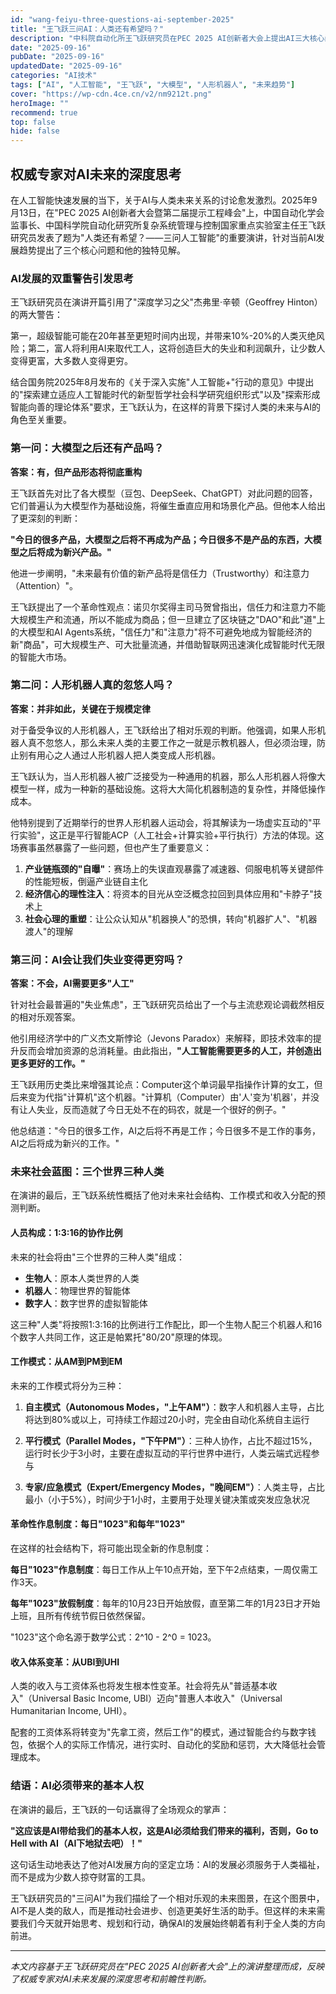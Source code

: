 ```yaml
---
id: "wang-feiyu-three-questions-ai-september-2025"
title: "王飞跃三问AI：人类还有希望吗？"
description: "中科院自动化所王飞跃研究员在PEC 2025 AI创新者大会上提出AI三大核心问题，描绘未来社会蓝图"
date: "2025-09-16"
pubDate: "2025-09-16"
updatedDate: "2025-09-16"
categories: "AI技术"
tags: ["AI", "人工智能", "王飞跃", "大模型", "人形机器人", "未来趋势"]
cover: "https://wp-cdn.4ce.cn/v2/nm9212t.png"
heroImage: ""
recommend: true
top: false
hide: false
---
```


## 权威专家对AI未来的深度思考

在人工智能快速发展的当下，关于AI与人类未来关系的讨论愈发激烈。2025年9月13日，在"PEC 2025 AI创新者大会暨第二届提示工程峰会"上，中国自动化学会监事长、中国科学院自动化研究所复杂系统管理与控制国家重点实验室主任王飞跃研究员发表了题为"人类还有希望？——三问人工智能"的重要演讲，针对当前AI发展趋势提出了三个核心问题和他的独特见解。

### AI发展的双重警告引发思考

王飞跃研究员在演讲开篇引用了"深度学习之父"杰弗里·辛顿（Geoffrey Hinton）的两大警告：

第一，超级智能可能在20年甚至更短时间内出现，并带来10%-20%的人类灭绝风险；第二，富人将利用AI来取代工人，这将创造巨大的失业和利润飙升，让少数人变得更富，大多数人变得更穷。

结合国务院2025年8月发布的《关于深入实施"人工智能+"行动的意见》中提出的"探索建立适应人工智能时代的新型哲学社会科学研究组织形式"以及"探索形成智能向善的理论体系"要求，王飞跃认为，在这样的背景下探讨人类的未来与AI的角色至关重要。

### 第一问：大模型之后还有产品吗？

**答案：有，但产品形态将彻底重构**

王飞跃首先对比了各大模型（豆包、DeepSeek、ChatGPT）对此问题的回答，它们普遍认为大模型作为基础设施，将催生垂直应用和场景化产品。但他本人给出了更深刻的判断：

**"今日的很多产品，大模型之后将不再成为产品；今日很多不是产品的东西，大模型之后将成为新兴产品。"**

他进一步阐明，"未来最有价值的新产品将是信任力（Trustworthy）和注意力（Attention）"。

王飞跃提出了一个革命性观点：诺贝尔奖得主司马贺曾指出，信任力和注意力不能大规模生产和流通，所以不能成为商品；但一旦建立了区块链之"DAO"和此"道"上的大模型和AI Agents系统，"信任力"和"注意力"将不可避免地成为智能经济的新"商品"，可大规模生产、可大批量流通，并借助智联网迅速演化成智能时代无限的智能大市场。

### 第二问：人形机器人真的忽悠人吗？

**答案：并非如此，关键在于规模定律**

对于备受争议的人形机器人，王飞跃给出了相对乐观的判断。他强调，如果人形机器人真不忽悠人，那么未来人类的主要工作之一就是示教机器人，但必须治理，防止别有用心之人通过人形机器人把人类变成人形机器。

王飞跃认为，当人形机器人被广泛接受为一种通用的机器，那么人形机器人将像大模型一样，成为一种新的基础设施。这将大大简化机器制造的复杂性，并降低操作成本。

他特别提到了近期举行的世界人形机器人运动会，将其解读为一场虚实互动的"平行实验"，这正是平行智能ACP（人工社会+计算实验+平行执行）方法的体现。这场赛事虽然暴露了一些问题，但也产生了重要意义：

1. **产业链瓶颈的"自曝"**：赛场上的失误直观暴露了减速器、伺服电机等关键部件的性能短板，倒逼产业链自主化
2. **经济信心的理性注入**：将资本的目光从空泛概念拉回到具体应用和"卡脖子"技术上
3. **社会心理的重塑**：让公众认知从"机器换人"的恐惧，转向"机器扩人"、"机器渡人"的理解

### 第三问：AI会让我们失业变得更穷吗？

**答案：不会，AI需要更多"人工"**

针对社会最普遍的"失业焦虑"，王飞跃研究员给出了一个与主流悲观论调截然相反的相对乐观答案。

他引用经济学中的广义杰文斯悖论（Jevons Paradox）来解释，即技术效率的提升反而会增加资源的总消耗量。由此指出，**"人工智能需要更多的人工，并创造出更多更好的工作。"**

王飞跃用历史类比来增强其论点：Computer这个单词最早指操作计算的女工，但后来变为代指"计算机"这个机器。"计算机（Computer）由'人'变为'机器'，并没有让人失业，反而造就了今日无处不在的码农，就是一个很好的例子。"

他总结道："今日的很多工作，AI之后将不再是工作；今日很多不是工作的事务，AI之后将成为新兴的工作。"

### 未来社会蓝图：三个世界三种人类

在演讲的最后，王飞跃系统性概括了他对未来社会结构、工作模式和收入分配的预测判断。

#### 人员构成：1:3:16的协作比例

未来的社会将由"三个世界的三种人类"组成：
- **生物人**：原本人类世界的人类
- **机器人**：物理世界的智能体
- **数字人**：数字世界的虚拟智能体

这三种"人类"将按照1:3:16的比例进行工作配比，即一个生物人配三个机器人和16个数字人共同工作，这正是帕累托"80/20"原理的体现。

#### 工作模式：从AM到PM到EM

未来的工作模式将分为三种：

1. **自主模式（Autonomous Modes，"上午AM"）**：数字人和机器人主导，占比将达到80%或以上，可持续工作超过20小时，完全由自动化系统自主运行

2. **平行模式（Parallel Modes，"下午PM"）**：三种人协作，占比不超过15%，运行时长少于3小时，主要在虚拟互动的平行世界中进行，人类云端式远程参与

3. **专家/应急模式（Expert/Emergency Modes，"晚间EM"）**：人类主导，占比最小（小于5%），时间少于1小时，主要用于处理关键决策或突发应急状况

#### 革命性作息制度：每日"1023"和每年"1023"

在这样的社会结构下，将可能出现全新的作息制度：

**每日"1023"作息制度**：每日工作从上午10点开始，至下午2点结束，一周仅需工作3天。

**每年"1023"放假制度**：每年的10月23日开始放假，直至第二年的1月23日才开始上班，且所有传统节假日依然保留。

"1023"这个命名源于数学公式：2^10 - 2^0 = 1023。

#### 收入体系变革：从UBI到UHI

人类的收入与工资体系也将发生根本性变革。社会将先从"普适基本收入"（Universal Basic Income, UBI）迈向"普惠人本收入"（Universal Humanitarian Income, UHI）。

配套的工资体系将转变为"先拿工资，然后工作"的模式，通过智能合约与数字钱包，依据个人的实际工作情况，进行实时、自动化的奖励和惩罚，大大降低社会管理成本。

### 结语：AI必须带来的基本人权

在演讲的最后，王飞跃的一句话赢得了全场观众的掌声：

**"这应该是AI带给我们的基本人权，这是AI必须给我们带来的福利，否则，Go to Hell with AI（AI下地狱去吧）！"**

这句话生动地表达了他对AI发展方向的坚定立场：AI的发展必须服务于人类福祉，而不是成为少数人掠夺财富的工具。

王飞跃研究员的"三问AI"为我们描绘了一个相对乐观的未来图景，在这个图景中，AI不是人类的敌人，而是推动社会进步、创造更美好生活的助手。但这样的未来需要我们今天就开始思考、规划和行动，确保AI的发展始终朝着有利于全人类的方向前进。

---

*本文内容基于王飞跃研究员在"PEC 2025 AI创新者大会"上的演讲整理而成，反映了权威专家对AI未来发展的深度思考和前瞻性判断。*
